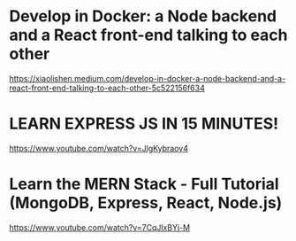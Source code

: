# Develop in Docker: a Node backend and a React front-end talking to each other
https://xiaolishen.medium.com/develop-in-docker-a-node-backend-and-a-react-front-end-talking-to-each-other-5c522156f634

# LEARN EXPRESS JS IN 15 MINUTES!
https://www.youtube.com/watch?v=JlgKybraoy4


# Learn the MERN Stack - Full Tutorial (MongoDB, Express, React, Node.js)
https://www.youtube.com/watch?v=7CqJlxBYj-M
